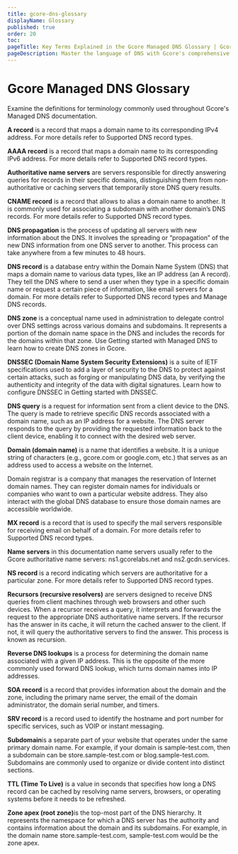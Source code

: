 ```yaml
---
title: gcore-dns-glossary
displayName: Glossary
published: true
order: 20
toc: 
pageTitle: Key Terms Explained in the Gcore Managed DNS Glossary | Gcore
pageDescription: Master the language of DNS with Gcore's comprehensive DNS glossary.
---
```

# Gcore Managed DNS Glossary

Examine the definitions for terminology commonly used throughout Gcore's Managed DNS documentation.

<p id="a-record"><b>A record</b> is a record that maps a domain name to its corresponding IPv4 address. For more details refer to Supported DNS record types.</p>

<p id="aaaa-record"><b>AAAA record</b> is a record that maps a domain name to its corresponding IPv6 address. For more details refer to Supported DNS record types.</p>

<p id="authoritative"><b>Authoritative name servers</b> are servers responsible for directly answering queries for records in their specific domains, distinguishing them from non-authoritative or caching servers that temporarily store DNS query results.</p> 

<p id="cname"><b>CNAME record</b> is a record that allows to alias a domain name to another. It is commonly used for associating a subdomain with another domain’s DNS records. For more details refer to Supported DNS record types.</p> 

<p id="dns-propagation"><b>DNS propagation</b> is the process of updating all servers with new information about the DNS. It involves the spreading or “propagation” of the new DNS information from one DNS server to another. This process can take anywhere from a few minutes to 48 hours.</p> 

<p id="dns-record"><b>DNS record</b> is a database entry within the Domain Name System (DNS) that maps a domain name to various data types, like an IP address (an A record). They tell the DNS where to send a user when they type in a specific domain name or request a certain piece of information, like email servers for a domain. For more details refer to Supported DNS record types and Manage DNS records.</p> 

<p id="dns-zone"><b>DNS zone</b> is a conceptual name used in administration to delegate control over DNS settings across various domains and subdomains. It represents a portion of the domain name space in the DNS and includes the records for the domains within that zone. Use Getting started with Managed DNS to learn how to create DNS zones in Gcore.</p>

<p id="dnssec"><b>DNSSEC (Domain Name System Security Extensions)</b> is a suite of IETF specifications used to add a layer of security to the DNS to protect against certain attacks, such as forging or manipulating DNS data, by verifying the authenticity and integrity of the data with digital signatures. Learn how to configure DNSSEC in Getting started with DNSSEC.</p>

<p id="dns-query"><b>DNS query</b> is a request for information sent from a client device to the DNS. The query is made to retrieve specific DNS records associated with a domain name, such as an IP address for a website. The DNS server responds to the query by providing the requested information back to the client device, enabling it to connect with the desired web server.</p>

<p id="domain"><b>Domain (domain name)</b> is a name that identifies a website. It is a unique string of characters (e.g., gcore.com or google.com, etc.) that serves as an address used to access a website on the Internet.</p> 

<p id="domain-registrar">Domain registrar</b> is a company that manages the reservation of Internet domain names. They can register domain names for individuals or companies who want to own a particular website address. They also interact with the global DNS database to ensure those domain names are accessible worldwide.</p>

<p id="mx"><b>MX record</b> is a record that is used to specify the mail servers responsible for receiving email on behalf of a domain. For more details refer to Supported DNS record types.</p>

<p id="name-server"><b>Name servers</b> in this documentation name servers usually refer to the Gcore authoritative name servers: ns1.gcorelabs.net and ns2.gcdn.services.</p>

<p id="ns"><b>NS record</b> is a record indicating which servers are authoritative for a particular zone. For more details refer to Supported DNS record types.</p>

<p id="recursors"><b>Recursors (recursive resolvers)</b> are servers designed to receive DNS queries from client machines through web browsers and other such devices. When a recursor receives a query, it interprets and forwards the request to the appropriate DNS authoritative name servers. If the recursor has the answer in its cache, it will return the cached answer to the client. If not, it will query the authoritative servers to find the answer. This process is known as recursion.</p>

<p id="reverse"><b>Reverse DNS lookups</b> is a process for determining the domain name associated with a given IP address. This is the opposite of the more commonly used forward DNS lookup, which turns domain names into IP addresses.</p>

<p id="soa"><b>SOA record</b> is a record that provides information about the domain and the zone, including the primary name server, the email of the domain administrator, the domain serial number, and timers.</p>

<p id="srv"><b>SRV record</b> is a record used to identify the hostname and port number for specific services, such as VOIP or instant messaging.</p>

<p id="subdomain"><b>Subdomain</b>is a separate part of your website that operates under the same primary domain name. For example, if your domain is sample-test.com, then a subdomain can be store.sample-test.com or blog.sample-test.com. Subdomains are commonly used to organize or divide content into distinct sections.</p>  

<p id="ttl"><b>TTL (Time To Live)</b> is a value in seconds that specifies how long a DNS record can be cached by resolving name servers, browsers, or operating systems before it needs to be refreshed.</p>

<p id="zone-apex"><b>Zone apex (root zone)</b>is the top-most part of the DNS hierarchy. It represents the namespace for which a DNS server has the authority and contains information about the domain and its subdomains. For example, in the domain name store.sample-test.com, sample-test.com would be the zone apex.</p>
